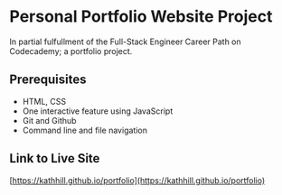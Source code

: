 # Personal Portfolio Website Project

In partial fulfullment of the Full-Stack Engineer Career Path on Codecademy; a portfolio project.

## Prerequisites

- HTML, CSS
- One interactive feature using JavaScript
- Git and Github
- Command line and file navigation

## Link to Live Site

[https://kathhill.github.io/portfolio](https://kathhill.github.io/portfolio)
